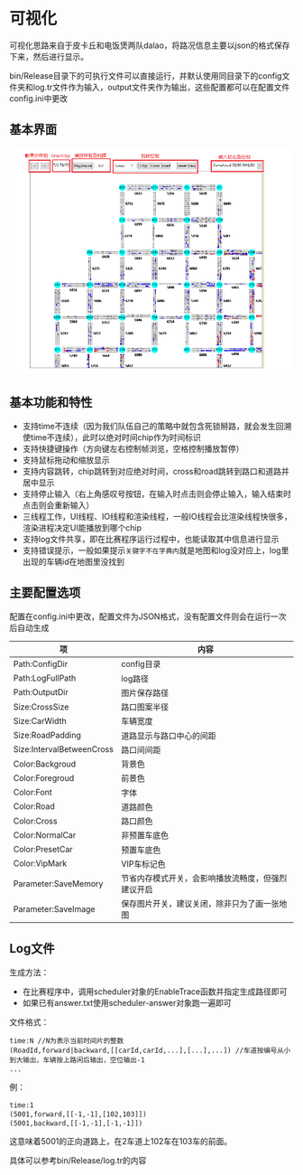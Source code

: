 # 可视化

可视化思路来自于皮卡丘和电饭煲两队dalao，将路况信息主要以json的格式保存下来，然后进行显示。

bin/Release目录下的可执行文件可以直接运行，并默认使用同目录下的config文件夹和log.tr文件作为输入，output文件夹作为输出，这些配置都可以在配置文件config.ini中更改

## 基本界面

![can not find image](./screenshot/screenshot.png)

## 基本功能和特性

- 支持time不连续（因为我们队伍自己的策略中就包含死锁掰路，就会发生回溯使time不连续），此时以绝对时间chip作为时间标识
- 支持快捷键操作（方向键左右控制帧浏览，空格控制播放暂停）
- 支持鼠标拖动和缩放显示
- 支持内容跳转，chip跳转到对应绝对时间，cross和road跳转到路口和道路并居中显示
- 支持停止输入（右上角感叹号按钮，在输入时点击则会停止输入，输入结束时点击则会重新输入）
- 三线程工作，UI线程、IO线程和渲染线程，一般IO线程会比渲染线程快很多，渲染进程决定UI能播放到哪个chip
- 支持log文件共享，即在比赛程序运行过程中，也能读取其中信息进行显示
- 支持错误提示，一般如果提示`关键字不在字典内`就是地图和log没对应上，log里出现的车辆id在地图里没找到

## 主要配置选项

配置在config.ini中更改，配置文件为JSON格式，没有配置文件则会在运行一次后自动生成

|项|内容|
|----|----|
|Path:ConfigDir|config目录|
|Path:LogFullPath|log路径|
|Path:OutputDir|图片保存路径|
|Size:CrossSize|路口图案半径|
|Size:CarWidth|车辆宽度|
|Size:RoadPadding|道路显示与路口中心的间距|
|Size:IntervalBetweenCross|路口间间距|
|Color:Backgroud|背景色|
|Color:Foregroud|前景色|
|Color:Font|字体|
|Color:Road|道路颜色|
|Color:Cross|路口颜色|
|Color:NormalCar|非预置车底色|
|Color:PresetCar|预置车底色|
|Color:VipMark|VIP车标记色|
|Parameter:SaveMemory|节省内存模式开关，会影响播放流畅度，但强烈建议开启|
|Parameter:SaveImage|保存图片开关，建议关闭，除非只为了画一张地图|

## Log文件

生成方法：

- 在比赛程序中，调用scheduler对象的EnableTrace函数并指定生成路径即可
- 如果已有answer.txt使用scheduler-answer对象跑一遍即可

文件格式：

```
time:N //N为表示当前时间片的整数
(RoadId,forward|backward,[[carId,carId,...],[...],...]) //车道按编号从小到大输出，车辆按上路闲后输出，空位输出-1
...
```
例：
```
time:1
(5001,forward,[[-1,-1],[102,103]])
(5001,backward,[[-1,-1],[-1,-1]])
```
这意味着5001的正向道路上，在2车道上102车在103车的前面。

具体可以参考bin/Release/log.tr的内容
